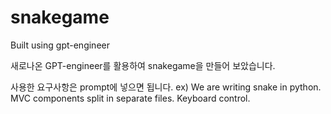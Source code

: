 # snakegame
Built using gpt-engineer 

새로나온 GPT-engineer를 활용하여 snakegame을 만들어 보았습니다.

사용한 요구사항은 prompt에 넣으면 됩니다.
ex) We are writing snake in python. MVC components split in separate files. Keyboard control.
